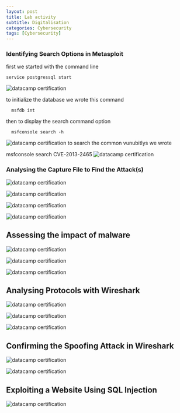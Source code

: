 ```yaml
---
layout: post
title: Lab activity
subtitle: Digitalisation
categories: Cybersecurity
tags: [Cybersecurity]
---
```


### Identifying Search Options in Metasploit
first we started with the command line 
  
    service postgressql start 
![datacamp certification](/assets/images/banners/labactivity1/1.png)
 
 to initialize the database we wrote this command
 
      msfdb int
  then to display the search command option 
  
      msfconsole search -h
![datacamp certification](/assets/images/banners/labactivity1/2.png)
to search the common vunubitlys we wrote 

   msfconsole search CVE-2013-2465
![datacamp certification](/assets/images/banners/labactivity1/3.png)

### Analysing the Capture File to Find the Attack(s)
![datacamp certification](/assets/images/banners/labactivity1/w4.png)

![datacamp certification](/assets/images/banners/labactivity1/w5.png)

![datacamp certification](/assets/images/banners/labactivity1/w6.png)

![datacamp certification](/assets/images/banners/labactivity1/w7.png)
## Assessing the impact of malware
![datacamp certification](/assets/images/banners/labactivity1/v10.png)

![datacamp certification](/assets/images/banners/labactivity1/v11.png)

![datacamp certification](/assets/images/banners/labactivity1/v12.png)
## Analysing Protocols with Wireshark
![datacamp certification](/assets/images/banners/labactivity1/2w13.png)

![datacamp certification](/assets/images/banners/labactivity1/2w14.png)

![datacamp certification](/assets/images/banners/labactivity1/2w15.png)
## Confirming the Spoofing Attack in Wireshark
![datacamp certification](/assets/images/banners/labactivity1/3w16.png)

![datacamp certification](/assets/images/banners/labactivity1/3w17.png)
## Exploiting a Website Using SQL Injection
![datacamp certification](/assets/images/banners/labactivity1/18.png)

